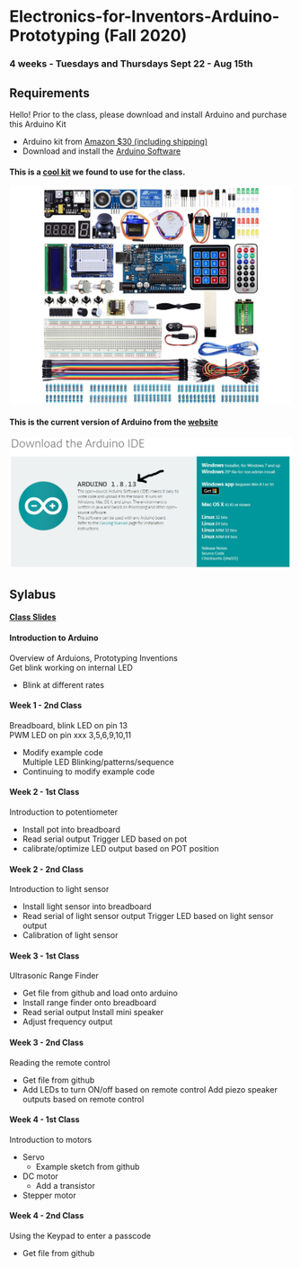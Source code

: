 # Electronics-for-Inventors-Arduino-Prototyping (Fall 2020)

### 4 weeks - Tuesdays and Thursdays Sept 22 - Aug 15th

## Requirements
Hello! Prior to the class, please download and install Arduino and purchase this Arduino Kit
- Arduino kit from [Amazon $30 (including shipping)](https://www.amazon.com/Miuzei-Projects-Breadboard-Detailed-Tutorial/dp/B07BTB3N3J/ref=sxin_2_ac_d_pm?ac_md=2-0-VW5kZXIgJDUw-ac_d_pm&cv_ct_cx=arduino+kit&dchild=1&keywords=arduino+kit&pd_rd_i=B07BTB3N3J&pd_rd_r=0b111f06-67d6-4b9f-8362-b7fae52652bf&pd_rd_w=Vtjoq&pd_rd_wg=FYh3L&pf_rd_p=03c604b9-aff8-43e1-ae09-374522ec365b&pf_rd_r=AAYAZ5G9XX3BHMCR0TF0&psc=1&qid=1599166840&sr=1-1-22d05c05-1231-4126-b7c4-3e7a9c0027d0)
- Download and install the [Arduino Software](https://www.arduino.cc/en/Main/Software)

#### This is a [cool kit](https://www.amazon.com/Miuzei-Projects-Breadboard-Detailed-Tutorial/dp/B07BTB3N3J/ref=sxin_2_ac_d_pm?ac_md=2-0-VW5kZXIgJDUw-ac_d_pm&cv_ct_cx=arduino+kit&dchild=1&keywords=arduino+kit&pd_rd_i=B07BTB3N3J&pd_rd_r=0b111f06-67d6-4b9f-8362-b7fae52652bf&pd_rd_w=Vtjoq&pd_rd_wg=FYh3L&pf_rd_p=03c604b9-aff8-43e1-ae09-374522ec365b&pf_rd_r=AAYAZ5G9XX3BHMCR0TF0&psc=1&qid=1599166840&sr=1-1-22d05c05-1231-4126-b7c4-3e7a9c0027d0) we found to use for the class.
![foo](https://github.com/nktnktnkt/Electronics-for-Inventors-Arduino-Prototyping-Fall-2020/blob/master/pics/arduino_kit.JPG?raw=true)
#### This is the current version of Arduino from the [website](https://www.arduino.cc/en/Main/Software)
![foo](https://github.com/nktnktnkt/Electronics-for-Inventors-Arduino-Prototyping-Fall-2020/blob/master/pics/arduino_download2.JPG)


## Sylabus

#### [Class Slides](https://docs.google.com/presentation/d/1xI0J7Ww7i5pHp98tcDeUGzzlm55U6QPbEXQUL3sb3-s/edit?usp=sharing)

#### Introduction to Arduino
Overview of Arduions, Prototyping Inventions <br/>
Get blink working on internal LED <br/>
- Blink at different rates


#### Week 1 - 2nd Class
Breadboard, blink LED on pin 13<br/>
PWM LED on pin xxx 3,5,6,9,10,11<br/>
- Modify example code<br/>
Multiple LED Blinking/patterns/sequence<br/>
- Continuing to modify example code


#### Week 2 - 1st Class
Introduction to potentiometer
- Install pot into breadboard
- Read serial output
Trigger LED based on pot
- calibrate/optimize LED output based on POT position

#### Week 2 - 2nd Class
Introduction to light sensor
- Install light sensor into breadboard
- Read serial of light sensor output
Trigger LED based on light sensor output
- Calibration of light sensor

#### Week 3 - 1st Class
Ultrasonic Range Finder
- Get file from github and load onto arduino
- Install range finder onto breadboard
- Read serial output
Install mini speaker
- Adjust frequency output

#### Week 3 - 2nd Class
Reading the remote control
- Get file from github
- Add LEDs to turn ON/off based on remote control
Add piezo speaker outputs based on remote control

#### Week 4 - 1st Class
Introduction to motors
- Servo
  - Example sketch from github
- DC motor
  - Add a transistor
- Stepper motor


#### Week 4 - 2nd Class
Using the Keypad to enter a passcode 
 - Get file from github
